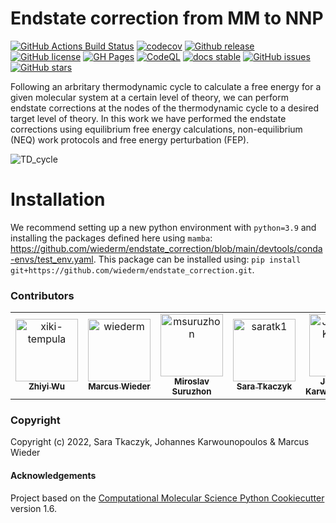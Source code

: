 Endstate correction from MM to NNP
==============================
[//]: # (Badges)
[![GitHub Actions Build Status](https://github.com/wiederm/endstate_correction/workflows/CI/badge.svg)](https://github.com/wiederm/endstate_correction/actions?query=workflow%3ACI)
[![codecov](https://codecov.io/gh/wiederm/endstate_correction/branch/main/graph/badge.svg)](https://codecov.io/gh/wiederm/endstate_correction/branch/main)
[![Github release](https://badgen.net/github/release/wiederm/endstate_correction)](https://github.com/wiederm/endstate_correction/)
[![GitHub license](https://img.shields.io/github/license/wiederm/endstate_correction?color=green)](https://github.com/wiederm/endstate_correction/blob/main/LICENSE)
[![GH Pages](https://github.com/wiederm/endstate_correction/actions/workflows/build_page.yaml/badge.svg)](https://github.com/wiederm/endstate_correction/actions/workflows/build_page.yaml)
[![CodeQL](https://github.com/wiederm/endstate_correction/actions/workflows/codeql.yml/badge.svg)](https://github.com/wiederm/endstate_correction/actions/workflows/codeql.yml)
[![docs stable](https://img.shields.io/badge/docs-stable-5077AB.svg?logo=read%20the%20docs)](https://wiederm.github.io/endstate_correction/)
[![GitHub issues](https://img.shields.io/github/issues/wiederm/endstate_correction?style=flat)](https://github.com/wiederm/endstate_correction/issues)
[![GitHub stars](https://img.shields.io/github/stars/wiederm/endstate_correction)](https://github.com/wiederm/endstate_correction/stargazers)



Following an arbritary thermodynamic cycle to calculate a free energy for a given molecular system at a certain level of theory, we can perform endstate corrections at the nodes of the thermodynamic cycle to a desired target level of theory.
In this work we have performed the endstate corrections using equilibrium free energy calculations, non-equilibrium (NEQ) work protocols and free energy perturbation (FEP).

![TD_cycle](https://user-images.githubusercontent.com/64199149/183875405-be049fa2-7ba7-40ba-838f-e2d43c4801f4.PNG)


# Installation

We recommend setting up a new python environment with `python=3.9` and installing the packages defined here using `mamba`: https://github.com/wiederm/endstate_correction/blob/main/devtools/conda-envs/test_env.yaml.
This package can be installed using:
`pip install git+https://github.com/wiederm/endstate_correction.git`.

### Contributors

<!-- readme: collaborators,contributors -start -->
<table>
<tr>
    <td align="center">
        <a href="https://github.com/xiki-tempula">
            <img src="https://avatars.githubusercontent.com/u/6242032?v=4" width="100;" alt="xiki-tempula"/>
            <br />
            <sub><b>Zhiyi Wu</b></sub>
        </a>
    </td>
    <td align="center">
        <a href="https://github.com/wiederm">
            <img src="https://avatars.githubusercontent.com/u/31651017?v=4" width="100;" alt="wiederm"/>
            <br />
            <sub><b>Marcus Wieder</b></sub>
        </a>
    </td>
    <td align="center">
        <a href="https://github.com/msuruzhon">
            <img src="https://avatars.githubusercontent.com/u/36005076?v=4" width="100;" alt="msuruzhon"/>
            <br />
            <sub><b>Miroslav Suruzhon</b></sub>
        </a>
    </td>
    <td align="center">
        <a href="https://github.com/saratk1">
            <img src="https://avatars.githubusercontent.com/u/64199149?v=4" width="100;" alt="saratk1"/>
            <br />
            <sub><b>Sara Tkaczyk</b></sub>
        </a>
    </td>
    <td align="center">
        <a href="https://github.com/JohannesKarwou">
            <img src="https://avatars.githubusercontent.com/u/72743318?v=4" width="100;" alt="JohannesKarwou"/>
            <br />
            <sub><b>Johannes Karwounopoulos</b></sub>
        </a>
    </td></tr>
</table>
<!-- readme: collaborators,contributors -end -->


### Copyright

Copyright (c) 2022, Sara Tkaczyk, Johannes Karwounopoulos & Marcus Wieder


#### Acknowledgements
 
Project based on the 
[Computational Molecular Science Python Cookiecutter](https://github.com/molssi/cookiecutter-cms) version 1.6.
